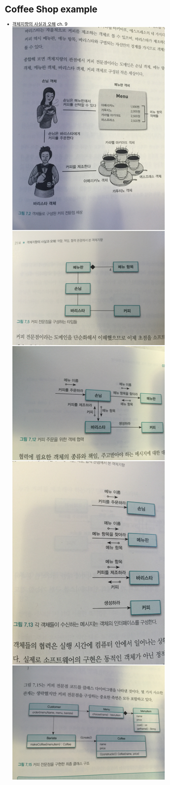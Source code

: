 # Coffee Shop example
* [객체지향의 사실과 오해](http://book.daum.net/detail/book.do?bookid=KOR9788998139766) ch. 9
![](IMG_6507.JPG)
![](IMG_6508.JPG)
![](IMG_6509.JPG)
![](IMG_6510.JPG)
![](IMG_6511.JPG)
